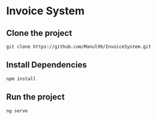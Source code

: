 # Invoice System
## Clone the project
````
git clone https://github.com/Manul99/InvoiceSystem.git
````

## Install Dependencies
````
npm install
````

## Run the project
````
ng serve
````

